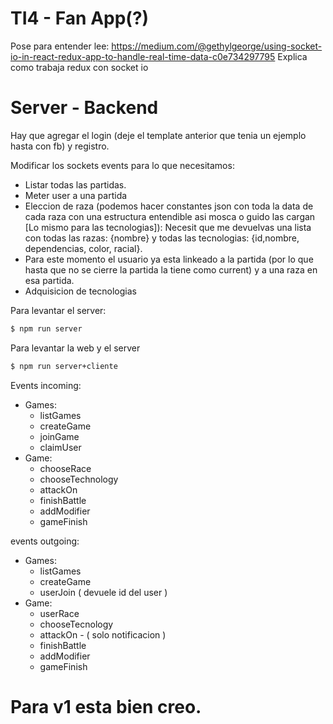 # TI4 - Fan App(?)

Pose para entender lee: <https://medium.com/@gethylgeorge/using-socket-io-in-react-redux-app-to-handle-real-time-data-c0e734297795>
Explica como trabaja redux con socket io

# Server - Backend

Hay que agregar el login (deje el template anterior que tenia un ejemplo hasta con fb) y registro.

Modificar los sockets events para lo que necesitamos:

 - Listar todas las partidas.
 - Meter user a una partida
 - Eleccion de raza (podemos hacer constantes json con toda la data de cada raza con una estructura entendible asi mosca o guido las cargan [Lo mismo para las tecnologias]): Necesit que me devuelvas una lista con todas las razas: {nombre} y todas las tecnologias: {id,nombre, dependencias, color, racial}.
 - Para este momento el usuario ya esta linkeado a la partida (por lo que hasta que no se cierre la partida la tiene como current) y a una raza en esa partida.
 - Adquisicion de tecnologias


Para levantar el server:
```sh
$ npm run server

```

Para levantar la web y el server
```sh
$ npm run server+cliente

```

Events incoming:
 - Games:
    - listGames
    - createGame
    - joinGame
    - claimUser
 - Game:
    - chooseRace
    - chooseTechnology
    - attackOn
    - finishBattle
    - addModifier
    - gameFinish
 
events outgoing:
 - Games:
    - listGames
    - createGame
    - userJoin ( devuele id del user ) 
 - Game:
    - userRace
    - chooseTecnology
    - attackOn - ( solo notificacion )
    - finishBattle
    - addModifier
    - gameFinish


# Para v1 esta bien creo.